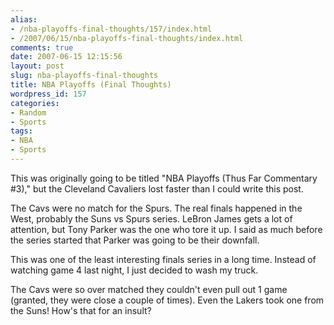 ```yaml
---
alias:
- /nba-playoffs-final-thoughts/157/index.html
- /2007/06/15/nba-playoffs-final-thoughts/index.html
comments: true
date: 2007-06-15 12:15:56
layout: post
slug: nba-playoffs-final-thoughts
title: NBA Playoffs (Final Thoughts)
wordpress_id: 157
categories:
- Random
- Sports
tags:
- NBA
- Sports
---
```


This was originally going to be titled "NBA Playoffs (Thus Far Commentary #3)," but the Cleveland Cavaliers lost faster than I could write this post.

The Cavs were no match for the Spurs.  The real finals happened in the West, probably the Suns vs Spurs series.  LeBron James gets a lot of attention, but Tony Parker was the one who tore it up.  I said as much before the series started that Parker was going to be their downfall.

This was one of the least interesting finals series in a long time.  Instead of watching game 4 last night, I just decided to wash my truck.  

The Cavs were so over matched they couldn't even pull out 1 game (granted, they were close a couple of times).  Even the Lakers took one from the Suns!  How's that for an insult?
